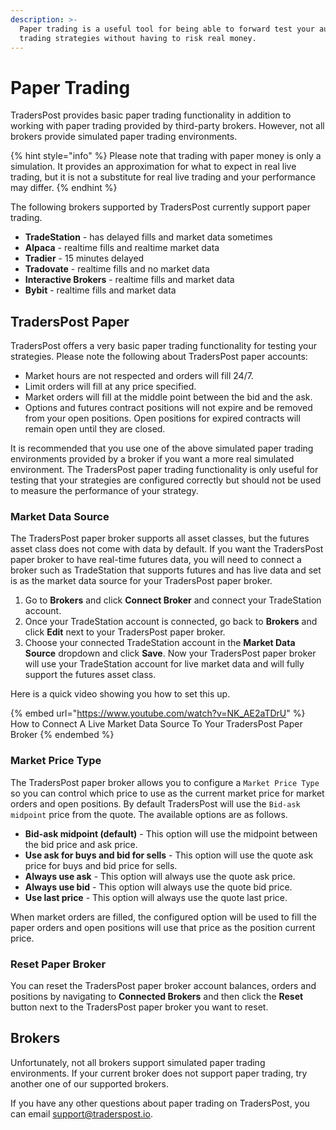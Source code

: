 ```yaml
---
description: >-
  Paper trading is a useful tool for being able to forward test your automated
  trading strategies without having to risk real money.
---
```


# Paper Trading

TradersPost provides basic paper trading functionality in addition to working with paper trading provided by third-party brokers. However, not all brokers provide simulated paper trading environments.

{% hint style="info" %}
Please note that trading with paper money is only a simulation. It provides an approximation for what to expect in real live trading, but it is not a substitute for real live trading and your performance may differ.
{% endhint %}

The following brokers supported by TradersPost currently support paper trading.

* **TradeStation** - has delayed fills and market data sometimes
* **Alpaca** - realtime fills and realtime market data
* **Tradier** - 15 minutes delayed
* **Tradovate** - realtime fills and no market data
* **Interactive Brokers** - realtime fills and market data
* **Bybit** - realtime fills and market data

## TradersPost Paper

TradersPost offers a very basic paper trading functionality for testing your strategies. Please note the following about TradersPost paper accounts:

* Market hours are not respected and orders will fill 24/7.
* Limit orders will fill at any price specified.
* Market orders will fill at the middle point between the bid and the ask.
* Options and futures contract positions will not expire and be removed from your open positions. Open positions for expired contracts will remain open until they are closed.

It is recommended that you use one of the above simulated paper trading environments provided by a broker if you want a more real simulated environment. The TradersPost paper trading functionality is only useful for testing that your strategies are configured correctly but should not be used to measure the performance of your strategy.

### Market Data Source

The TradersPost paper broker supports all asset classes, but the futures asset class does not come with data by default. If you want the TradersPost paper broker to have real-time futures data, you will need to connect a broker such as TradeStation that supports futures and has live data and set is as the market data source for your TradersPost paper broker.

1. Go to **Brokers** and click **Connect Broker** and connect your TradeStation account.
2. Once your TradeStation account is connected, go back to **Brokers** and click **Edit** next to your TradersPost paper broker.
3. Choose your connected TradeStation account in the **Market Data Source** dropdown and click **Save**. Now your TradersPost paper broker will use your TradeStation account for live market data and will fully support the futures asset class.

Here is a quick video showing you how to set this up.

{% embed url="https://www.youtube.com/watch?v=NK_AE2aTDrU" %}
How to Connect A Live Market Data Source To Your TradersPost Paper Broker
{% endembed %}

### Market Price Type

The TradersPost paper broker allows you to configure a `Market Price Type` so you can control which price to use as the current market price for market orders and open positions. By default TradersPost will use the `Bid-ask midpoint` price from the quote. The available options are as follows.

* **Bid-ask midpoint (default)** - This option will use the midpoint between the bid price and ask price.
* **Use ask for buys and bid for sells** - This option will use the quote ask price for buys and bid price for sells.
* **Always use ask** - This option will always use the quote ask price.
* **Always use bid** - This option will always use the quote bid price.
* **Use last price** - This option will always use the quote last price.

When market orders are filled, the configured option will be used to fill the paper orders and open positions will use that price as the position current price.

### Reset Paper Broker

You can reset the TradersPost paper broker account balances, orders and positions by navigating to **Connected Brokers** and then click the **Reset** button next to the TradersPost paper broker you want to reset.

## Brokers

Unfortunately, not all brokers support simulated paper trading environments. If your current broker does not support paper trading, try another one of our supported brokers.

If you have any other questions about paper trading on TradersPost, you can email [support@traderspost.io](mailto:support@traderspost.io).
